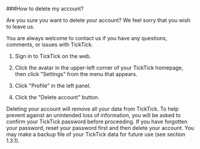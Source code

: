 ###How to delete my account?

Are you sure you want to delete your account? We feel sorry that you wish to leave us.

You are always welcome to contact us if you have any questions, comments, or issues with TickTick.




1. Sign in to TickTick on the web.

2. Click the avatar in the upper-left corner of your TickTick homepage, then click "Settings" from the menu that appears. 

3. Click "Profile" in the left panel.

4. Click the "Delete account" button.


Deleting your account will remove all your data from TickTick. To help prevent against an unintended loss of information, you will be asked to confirm your TickTick password before proceeding. If you have forgotten your password, reset your password first and then delete your account. You may make a backup file of your TickTick data for future use (see section 1.3.1).

